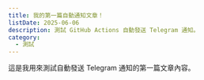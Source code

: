 ```yaml
---
title: 我的第一篇自動通知文章！
listDate: 2025-06-06
description: 測試 GitHub Actions 自動發送 Telegram 通知。
category:
  - 測試
---
```

這是我用來測試自動發送 Telegram 通知的第一篇文章內容。
